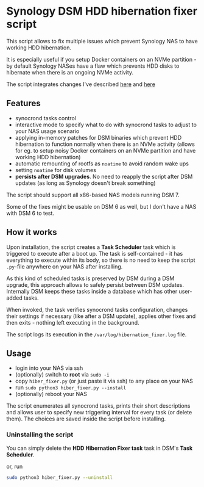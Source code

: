 # Synology DSM HDD hibernation fixer script

This script allows to fix multiple issues which prevent Synology NAS to have working HDD hibernation.

It is especially useful if you setup Docker containers on an NVMe partition - by default Synology NASes have a flaw which prevents HDD disks to hibernate when there is an ongoing NVMe activity.

The script integrates changes I've described [here](https://www.reddit.com/r/synology/comments/10cpbqd/making_disk_hibernation_work_on_synology_dsm_7/) and [here](https://www.reddit.com/r/synology/comments/129lzjg/fixing_hdd_hibernation_when_you_have_docker_on/)

## Features

- synocrond tasks control
- interactive mode to specify what to do with synocrond tasks to adjust to your NAS usage scenario
- applying in-memory patches for DSM binaries which prevent HDD hibernation to function normally when there is an NVMe activity (allows for eg. to setup noisy Docker containers on an NVMe partition and have working HDD hibernation)
- automatic remounting of rootfs as `noatime` to avoid random wake ups
- setting `noatime` for disk volumes
- **persists after DSM upgrades**. No need to reapply the script after DSM updates (as long as Synology doesn't break something)

The script should support all x86-based NAS models running DSM 7.

Some of the fixes might be usable on DSM 6 as well, but I don't have a NAS with DSM 6 to test.

## How it works

Upon installation, the script creates a **Task Scheduler** task which is triggered to execute after a boot up. The task is self-contained - it has everything to execute within its body, so there is no need to keep the script `.py`-file anywhere on your NAS after installing.

As this kind of scheduled tasks is preserved by DSM during a DSM upgrade, this approach allows to safely persist between DSM updates. Internally DSM keeps these tasks inside a database which has other user-added tasks.

When invoked, the task verifies synocrond tasks configuration, changes their settings if necessary (like after a DSM update), applies other fixes and then exits - nothing left executing in the background.

The script logs its execution in the `/var/log/hibernation_fixer.log` file.

## Usage

- login into your NAS via ssh
- (optionally) switch to **root** via `sudo -i`
- copy `hiber_fixer.py` (or just paste it via ssh) to any place on your NAS
- run `sudo python3 hiber_fixer.py --install`
- (optionally) reboot your NAS

The script enumerates all synocrond tasks, prints their short descriptions and allows user to specify new triggering interval for every task (or delete them). The choices are saved inside the script before installing.

### Uninstalling the script

You can simply delete the **HDD Hibernation Fixer task** task in DSM's **Task Scheduler**.

or, run

```bash
sudo python3 hiber_fixer.py --uninstall
```
